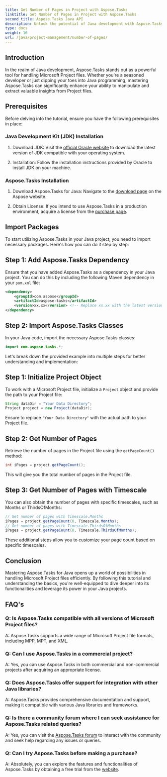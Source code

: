 ```yaml
---
title: Get Number of Pages in Project with Aspose.Tasks
linktitle: Get Number of Pages in Project with Aspose.Tasks
second_title: Aspose.Tasks Java API
description: Unlock the potential of Java development with Aspose.Tasks. Learn how to manipulate Microsoft Project files seamlessly and enhance your productivity.
type: docs
weight: 16
url: /java/project-management/number-of-pages/
---
```

## Introduction
In the realm of Java development, Aspose.Tasks stands out as a powerful tool for handling Microsoft Project files. Whether you're a seasoned developer or just dipping your toes into Java programming, mastering Aspose.Tasks can significantly enhance your ability to manipulate and extract valuable insights from Project files.
## Prerequisites
Before delving into the tutorial, ensure you have the following prerequisites in place:
### Java Development Kit (JDK) Installation
1. Download JDK: Visit the [official Oracle website](https://www.oracle.com/java/technologies/javase-jdk11-downloads.html) to download the latest version of JDK compatible with your operating system.
   
2. Installation: Follow the installation instructions provided by Oracle to install JDK on your machine.
### Aspose.Tasks Installation
1. Download Aspose.Tasks for Java: Navigate to the [download page](https://releases.aspose.com/tasks/java/) on the Aspose website.
   
2. Obtain License: If you intend to use Aspose.Tasks in a production environment, acquire a license from the [purchase page](https://purchase.aspose.com/buy).

## Import Packages
To start utilizing Aspose.Tasks in your Java project, you need to import necessary packages. Here's how you can do it step by step:
## Step 1: Add Aspose.Tasks Dependency
Ensure that you have added Aspose.Tasks as a dependency in your Java project. You can do this by including the following Maven dependency in your `pom.xml` file:
```xml
<dependency>
    <groupId>com.aspose</groupId>
    <artifactId>aspose-tasks</artifactId>
    <version>xx.xx</version> <!-- Replace xx.xx with the latest version -->
</dependency>
```
## Step 2: Import Aspose.Tasks Classes
In your Java code, import the necessary Aspose.Tasks classes:
```java
import com.aspose.tasks.*;
```

Let's break down the provided example into multiple steps for better understanding and implementation:
## Step 1: Initialize Project Object
To work with a Microsoft Project file, initialize a `Project` object and provide the path to your Project file:
```java
String dataDir = "Your Data Directory";
Project project = new Project(dataDir);
```
Ensure to replace `"Your Data Directory"` with the actual path to your Project file.
## Step 2: Get Number of Pages
Retrieve the number of pages in the Project file using the `getPageCount()` method:
```java
int iPages = project.getPageCount();
```
This will give you the total number of pages in the Project file.
## Step 3: Get Number of Pages with Timescale
You can also obtain the number of pages with specific timescales, such as Months or ThirdsOfMonths:
```java
// Get number of pages with Timescale.Months
iPages = project.getPageCount(0, Timescale.Months);
// Get number of pages with Timescale.ThirdsOfMonths
iPages = project.getPageCount(0, Timescale.ThirdsOfMonths);
```
These additional steps allow you to customize your page count based on specific timescales.

## Conclusion
Mastering Aspose.Tasks for Java opens up a world of possibilities in handling Microsoft Project files efficiently. By following this tutorial and understanding the basics, you're well-equipped to dive deeper into its functionalities and leverage its power in your Java projects.
## FAQ's
### Q: Is Aspose.Tasks compatible with all versions of Microsoft Project files?
A: Aspose.Tasks supports a wide range of Microsoft Project file formats, including MPP, MPT, and XML.
### Q: Can I use Aspose.Tasks in a commercial project?
A: Yes, you can use Aspose.Tasks in both commercial and non-commercial projects after acquiring an appropriate license.
### Q: Does Aspose.Tasks offer support for integration with other Java libraries?
A: Aspose.Tasks provides comprehensive documentation and support, making it compatible with various Java libraries and frameworks.
### Q: Is there a community forum where I can seek assistance for Aspose.Tasks related queries?
A: Yes, you can visit the [Aspose.Tasks forum](https://forum.aspose.com/c/tasks/15) to interact with the community and seek help regarding any issues or queries.
### Q: Can I try Aspose.Tasks before making a purchase?
A: Absolutely, you can explore the features and functionalities of Aspose.Tasks by obtaining a free trial from the [website](https://releases.aspose.com/).

